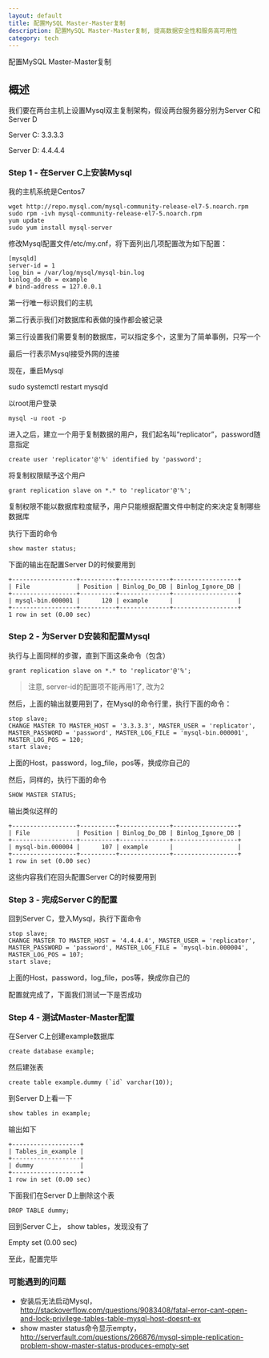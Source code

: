 ```yaml
---
layout: default
title: 配置MySQL Master-Master复制
description: 配置MySQL Master-Master复制, 提高数据安全性和服务高可用性
category: tech
---
```


配置MySQL Master-Master复制

## 概述

我们要在两台主机上设置Mysql双主复制架构，假设两台服务器分别为Server C和Server D

Server C: 3.3.3.3

Server D: 4.4.4.4

### Step 1 - 在Server C上安装Mysql

我的主机系统是Centos7

```
wget http://repo.mysql.com/mysql-community-release-el7-5.noarch.rpm
sudo rpm -ivh mysql-community-release-el7-5.noarch.rpm
yum update
sudo yum install mysql-server
```

修改Mysql配置文件/etc/my.cnf，将下面列出几项配置改为如下配置：

```
[mysqld]
server-id = 1
log_bin = /var/log/mysql/mysql-bin.log
binlog_do_db = example
# bind-address = 127.0.0.1
```

第一行唯一标识我们的主机

第二行表示我们对数据库和表做的操作都会被记录

第三行设置我们需要复制的数据库，可以指定多个，这里为了简单事例，只写一个

最后一行表示Mysql接受外网的连接

现在，重启Mysql

sudo systemctl restart mysqld

以root用户登录

```
mysql -u root -p
```

进入之后，建立一个用于复制数据的用户，我们起名叫“replicator”，password随意指定

```
create user 'replicator'@'%' identified by 'password';
```

将复制权限赋予这个用户

```
grant replication slave on *.* to 'replicator'@'%';
```

复制权限不能以数据库粒度赋予，用户只能根据配置文件中制定的来决定复制哪些数据库

执行下面的命令

```
show master status;
```

下面的输出在配置Server D的时候要用到

```
+------------------+----------+--------------+------------------+  
| File             | Position | Binlog_Do_DB | Binlog_Ignore_DB |  
+------------------+----------+--------------+------------------+  
| mysql-bin.000001 |      120 | example      |                  |  
+------------------+----------+--------------+------------------+  
1 row in set (0.00 sec)
```

### Step 2 - 为Server D安装和配置Mysql

执行与上面同样的步骤，直到下面这条命令（包含）

```
grant replication slave on *.* to 'replicator'@'%';
```

> 注意, server-id的配置项不能再用1了, 改为2

然后，上面的输出就要用到了，在Mysql的命令行里，执行下面的命令：

```
stop slave;
CHANGE MASTER TO MASTER_HOST = '3.3.3.3', MASTER_USER = 'replicator', MASTER_PASSWORD = 'password', MASTER_LOG_FILE = 'mysql-bin.000001', MASTER_LOG_POS = 120;
start slave;
```

上面的Host，password，log_file，pos等，换成你自己的

然后，同样的，执行下面的命令

```
SHOW MASTER STATUS;
```

输出类似这样的

```
+------------------+----------+--------------+------------------+  
| File             | Position | Binlog_Do_DB | Binlog_Ignore_DB |  
+------------------+----------+--------------+------------------+  
| mysql-bin.000004 |      107 | example      |                  |  
+------------------+----------+--------------+------------------+  
1 row in set (0.00 sec)
```

这些内容我们在回头配置Server C的时候要用到

### Step 3 - 完成Server C的配置

回到Server C，登入Mysql，执行下面命令

```
stop slave;
CHANGE MASTER TO MASTER_HOST = '4.4.4.4', MASTER_USER = 'replicator', MASTER_PASSWORD = 'password', MASTER_LOG_FILE = 'mysql-bin.000004', MASTER_LOG_POS = 107;
start slave;
```

上面的Host，password，log_file，pos等，换成你自己的

配置就完成了，下面我们测试一下是否成功

### Step 4 - 测试Master-Master配置

在Server C上创建example数据库

```
create database example;
```

然后建张表

```
create table example.dummy (`id` varchar(10));
```

到Server D上看一下

```
show tables in example;
```

输出如下

```
+-------------------+  
| Tables_in_example |  
+-------------------+  
| dummy             |  
+-------------------+  
1 row in set (0.00 sec)
```

下面我们在Server D上删除这个表

```
DROP TABLE dummy;
```

回到Server C上， show tables，发现没有了

Empty set (0.00 sec)

至此，配置完毕

### 可能遇到的问题

* 安装后无法启动Mysql，<http://stackoverflow.com/questions/9083408/fatal-error-cant-open-and-lock-privilege-tables-table-mysql-host-doesnt-ex>
* show master status命令显示empty，<http://serverfault.com/questions/266876/mysql-simple-replication-problem-show-master-status-produces-empty-set>

